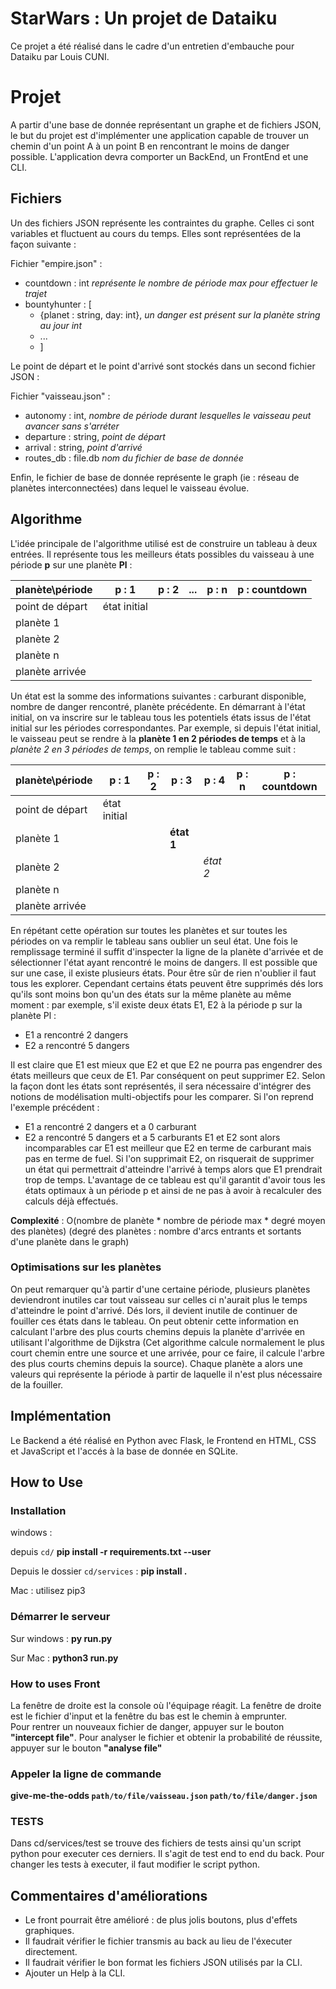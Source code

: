 # StarWars : Un projet de Dataiku

Ce projet a été réalisé dans le cadre d'un entretien d'embauche pour Dataiku par Louis CUNI.

# Projet

A partir d'une base de donnée représentant un graphe et de fichiers JSON, le but du projet est d'implémenter une application capable de trouver un chemin d'un point A à un point B en rencontrant le moins de danger possible. L'application devra comporter un BackEnd, un FrontEnd et une CLI.

## Fichiers

Un des fichiers JSON représente les contraintes du graphe. Celles ci sont variables et fluctuent au cours du temps. Elles sont représentées de la façon suivante :

Fichier "empire.json" :
- countdown : int    *représente le nombre de période max pour effectuer le trajet*
- bountyhunter : [
	- {planet : string, day: int}, *un danger est présent sur la planète string au jour int*
	- ...
	- ]
	
Le point de départ et le point d'arrivé sont stockés dans un second fichier JSON :

Fichier "vaisseau.json" :
  - autonomy : int, *nombre de période durant lesquelles le vaisseau peut avancer sans s'arréter*
  - departure : string, *point de départ*
  - arrival : string, *point d'arrivé*
  - routes_db : file.db *nom du fichier de base de donnée*

Enfin, le fichier de base de donnée représente le graph (ie : réseau de planètes interconnectées) dans lequel le vaisseau évolue.

## Algorithme

L'idée principale de l'algorithme utilisé est de construire un tableau à deux entrées. Il représente tous les meilleurs états possibles du vaisseau à une période **p** sur une planète **Pl** :

| planète\période | p : 1 | p : 2 | ... | p : n | p : countdown|
|--------------------|-------|------|----|------|--------------|
|point de départ| état initial
|planète 1|
|planète 2|
|planète n|
|planète arrivée |

Un état est la somme des informations suivantes : carburant disponible, nombre de danger rencontré, planète précédente.
En démarrant à l'état initial, on va inscrire sur le tableau tous les potentiels états issus de l'état initial sur les périodes correspondantes.
Par exemple, si depuis l'état initial, le vaisseau peut se rendre à la **planète 1 en 2 périodes de temps** et à la  *planète 2 en 3 périodes de temps*, on remplie le tableau comme suit : 

| planète\période | p : 1 | p : 2 | p : 3 | p : 4 | p : n | p : countdown|
|--------------------|-------|------|-------|------|------|-------|
|point de départ| état initial|
|planète 1| | | **état 1**|
|planète 2| | | | *état 2*|
|planète n|
|planète arrivée |

En répétant cette opération sur toutes les planètes et sur toutes les périodes on va remplir le tableau sans oublier un seul état. Une fois le remplissage terminé il suffit d'inspecter la ligne de la planète d'arrivée et de sélectionner l'état ayant rencontré le moins de dangers.
Il est possible que sur une case, il existe plusieurs états. Pour être sûr de rien n'oublier il faut tous les explorer. Cependant certains états peuvent être supprimés dés lors qu'ils sont moins bon qu'un des états sur la même planète au même moment : par exemple, s'il existe deux états E1, E2 à la période p sur la planète Pl :

- E1 a rencontré 2 dangers
- E2 a rencontré 5 dangers

Il est claire que E1 est mieux que E2 et que E2 ne pourra pas engendrer des états meilleurs que ceux de E1. Par conséquent on peut supprimer E2.
Selon la façon dont les états sont représentés, il sera nécessaire d'intégrer des notions de modélisation multi-objectifs pour les comparer. Si l'on reprend l'exemple précédent :

- E1 a rencontré 2 dangers et a 0 carburant
- E2 a rencontré 5 dangers et a 5 carburants
E1 et E2 sont alors incomparables car E1 est meilleur que E2 en terme de carburant mais pas en terme de fuel. Si l'on supprimait E2, on risquerait de supprimer un état qui permettrait d'atteindre l'arrivé à temps alors que E1 prendrait trop de temps.
L'avantage de ce tableau est qu'il garantit d'avoir tous les états optimaux à un période p et ainsi de ne pas à avoir à recalculer des calculs déjà effectués.


**Complexité** : O(nombre de planète * nombre de période max * degré moyen des planètes) 
(degré des planètes : nombre d'arcs entrants et sortants d'une planète dans le graph)

### Optimisations sur les planètes
On peut remarquer qu'à partir d'une certaine période, plusieurs planètes deviendront inutiles car tout vaisseau sur celles ci n'aurait plus le temps d'atteindre le point d'arrivé. Dés lors, il devient inutile de continuer de fouiller ces états dans le tableau. 
On peut obtenir cette information en calculant l'arbre des plus courts chemins depuis la planète d'arrivée en utilisant l'algorithme de Dijkstra (Cet algorithme calcule normalement le plus court chemin entre une source et une arrivée, pour ce faire, il calcule l'arbre des plus courts chemins depuis la source). Chaque planète a alors une valeurs qui représente la période à partir de laquelle il n'est plus nécessaire de la fouiller.

## Implémentation

Le Backend a été réalisé en Python avec Flask, le Frontend en HTML, CSS et JavaScript et l'accés à la base de donnée en SQLite.

## How to Use

### Installation
windows :

depuis ``cd/``
**pip install -r requirements.txt --user**

Depuis le dossier ``cd/services`` :
**pip install .**

Mac : utilisez pip3

### Démarrer le serveur
Sur windows :
**py run.py**

Sur Mac :
**python3 run.py**

### How to uses Front
La fenêtre de droite est la console où l'équipage réagit. La fenêtre de droite est le fichier d'input et la fenêtre du bas est le chemin à emprunter.  
Pour rentrer un nouveaux fichier de danger, appuyer sur le bouton **"intercept file"**.
Pour analyser le fichier et obtenir la probabilité de réussite, appuyer sur le bouton **"analyse file"**

### Appeler la ligne de commande
**give-me-the-odds  ``path/to/file/vaisseau.json``  ``path/to/file/danger.json``**

### TESTS
Dans cd/services/test se trouve des fichiers de tests ainsi qu'un script python pour executer ces derniers. Il s'agit de test end to end du back. Pour changer les tests à executer, il faut modifier le script python. 

## Commentaires d'améliorations
- Le front pourrait être amélioré : de plus jolis boutons, plus d'effets graphiques.
- Il faudrait vérifier le fichier transmis au back au lieu de l'éxecuter directement.
- Il faudrait vérifier le bon format les fichiers JSON utilisés par la CLI.
- Ajouter un Help à la CLI.
